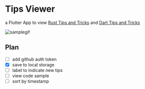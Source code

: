 # Tips Viewer

a Flutter App to view [Rust Tips and Tricks](https://github.com/vandadnp/rust-tips-and-tricks) and [Dart Tips and Tricks](https://github.com/vandadnp/flutter-tips-and-tricks)


![samplegif](repo/images/demo.gif)


## Plan

- [ ] add github auth token
- [x] save to local storage
- [ ] label to indicate new tips
- [ ] view code sample
- [ ] sort by timestamp
